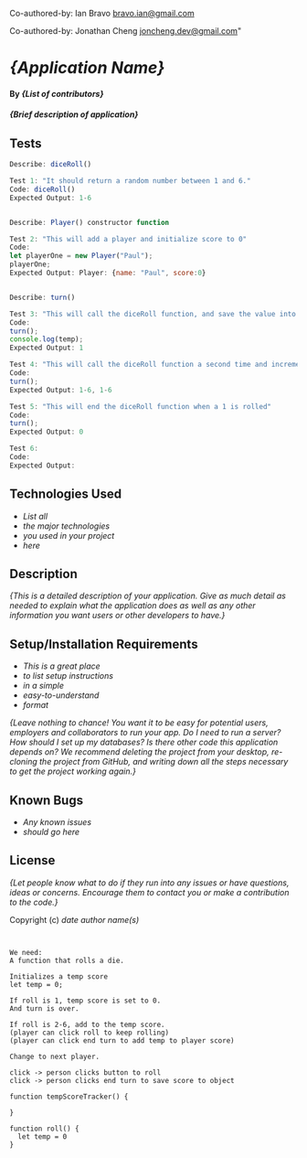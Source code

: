 Co-authored-by: Ian Bravo <bravo.ian@gmail.com>

Co-authored-by: Jonathan Cheng <joncheng.dev@gmail.com>"




# _{Application Name}_

#### By _**{List of contributors}**_

#### _{Brief description of application}_

## Tests

```javascript
Describe: diceRoll()

Test 1: "It should return a random number between 1 and 6."
Code: diceRoll()
Expected Output: 1-6


Describe: Player() constructor function

Test 2: "This will add a player and initialize score to 0"
Code: 
let playerOne = new Player("Paul");
playerOne;
Expected Output: Player: {name: "Paul", score:0}


Describe: turn()

Test 3: "This will call the diceRoll function, and save the value into a temp variable."
Code: 
turn();
console.log(temp);
Expected Output: 1

Test 4: "This will call the diceRoll function a second time and increment the temp variable"
Code: 
turn();
Expected Output: 1-6, 1-6

Test 5: "This will end the diceRoll function when a 1 is rolled"
Code:
turn();
Expected Output: 0

Test 6: 
Code:
Expected Output: 
```

## Technologies Used

* _List all_
* _the major technologies_
* _you used in your project_
* _here_

## Description

_{This is a detailed description of your application. Give as much detail as needed to explain what the application does as well as any other information you want users or other developers to have.}_

## Setup/Installation Requirements

* _This is a great place_
* _to list setup instructions_
* _in a simple_
* _easy-to-understand_
* _format_

_{Leave nothing to chance! You want it to be easy for potential users, employers and collaborators to run your app. Do I need to run a server? How should I set up my databases? Is there other code this application depends on? We recommend deleting the project from your desktop, re-cloning the project from GitHub, and writing down all the steps necessary to get the project working again.}_

## Known Bugs

* _Any known issues_
* _should go here_

## License

_{Let people know what to do if they run into any issues or have questions, ideas or concerns.  Encourage them to contact you or make a contribution to the code.}_

Copyright (c) _date_ _author name(s)_




<!-- Brainstorming -->
```


We need:
A function that rolls a die.

Initializes a temp score
let temp = 0;

If roll is 1, temp score is set to 0.
And turn is over.

If roll is 2-6, add to the temp score.
(player can click roll to keep rolling)
(player can click end turn to add temp to player score)

Change to next player.

click -> person clicks button to roll
click -> person clicks end turn to save score to object

function tempScoreTracker() {

}

function roll() {
  let temp = 0
}

```